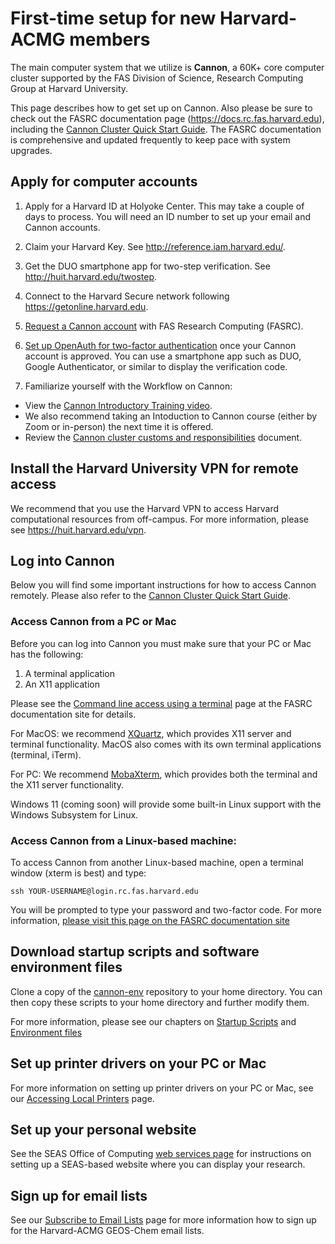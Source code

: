 # First-time setup for new Harvard-ACMG members

The main computer system that we utilize is **Cannon**, a 60K+ core computer cluster supported by the FAS Division of Science, Research Computing Group at Harvard University.

This page describes how to get set up on Cannon.  Also please be sure to check out the FASRC documentation page (https://docs.rc.fas.harvard.edu), including the [Cannon Cluster Quick Start Guide](https://docs.rc.fas.harvard.edu/kb/quickstart-guide/).  The FASRC documentation is comprehensive and updated frequently to keep pace with system upgrades.

## Apply for computer accounts

  1. Apply for a Harvard ID at Holyoke Center. This may take a couple of days to process.  You will need an ID number to set up your email and Cannon accounts.

  2. Claim your Harvard Key. See <http://reference.iam.harvard.edu/>.

  3. Get the DUO smartphone app for two-step verification. See <http://huit.harvard.edu/twostep>.

  4. Connect to the Harvard Secure network following <https://getonline.harvard.edu>.

  5. [Request a Cannon account](https://docs.rc.fas.harvard.edu/kb/how-do-i-get-a-research-computing-account/) with FAS Research Computing (FASRC).

  6. [Set up OpenAuth for two-factor authentication](https://docs.rc.fas.harvard.edu/kb/openauth/) once your Cannon account is approved.  You can use a smartphone app such as DUO, Google Authenticator, or similar to display the verification code.

  7. Familiarize yourself with the Workflow on Cannon:
  - View the [Cannon Introductory Training video](https://docs.rc.fas.harvard.edu/kb/quickstart-guide/#4_Review_our_introductory_training).
  - We also recommend taking an Intoduction to Cannon course (either by Zoom or in-person) the next time it is offered.
  - Review the [Cannon cluster customs and responsibilities](https://docs.rc.fas.harvard.edu/kb/responsibilities/) document.

## Install the Harvard University VPN for remote access

We recommend that you use the Harvard VPN to access Harvard computational resources from off-campus. For more information, please see <https://huit.harvard.edu/vpn>.

## Log into Cannon

Below you will find some important instructions for how to access Cannon remotely.  Please also refer to the [Cannon Cluster Quick Start Guide](https://docs.rc.fas.harvard.edu/kb/quickstart-guide/).

### Access Cannon from a PC or Mac

Before you can log into Cannon you must make sure that your PC or Mac has the following:

  1. A terminal application
  2. An X11 application

Please see the [Command line access using a terminal](https://docs.rc.fas.harvard.edu/kb/terminal-access/) page at the FASRC documentation site for details.

For MacOS: we recommend [XQuartz](https://www.xquartz.org/), which provides X11 server and terminal functionality.  MacOS also comes with its own terminal applications (terminal, iTerm).

For PC: We recommend [MobaXterm](https://mobaxterm.mobatek.net/), which provides both the terminal and the X11 server functionality.

Windows 11 (coming soon) will provide some built-in Linux support with the Windows Subsystem for Linux.

### Access Cannon from a Linux-based machine:

To access Cannon from another Linux-based machine, open a terminal window (xterm is best) and type:
```
ssh YOUR-USERNAME@login.rc.fas.harvard.edu
```
You will be prompted to type your password and two-factor code.  For more information, [please visit this page on the FASRC documentation site](https://docs.rc.fas.harvard.edu/kb/terminal-access/#Connecting_via_SSH)

## Download startup scripts and software environment files

Clone a copy of the [cannon-env](https://github.com/Harvard-ACMG/cannon-env) repository to your home directory.  You can then copy these scripts to your home directory and further modify them.

For more information, please see our chapters on [Startup Scripts](cannon-environment-config.md) and [Environment files](cannon-environment-files.md)

## Set up printer drivers on your PC or Mac

For more information on setting up printer drivers on your PC or Mac, see our [Accessing Local Printers](accessing-local-printers.md) page.

## Set up your personal website

See the SEAS Office of Computing [web services page](https://www.seas.harvard.edu/office-computing/web-services) for instructions on setting up a SEAS-based website where you can display your research.

## Sign up for email lists

See our [Subscribe to Email Lists](email-lists.md) page for more information how to sign up for the Harvard-ACMG GEOS-Chem email lists.